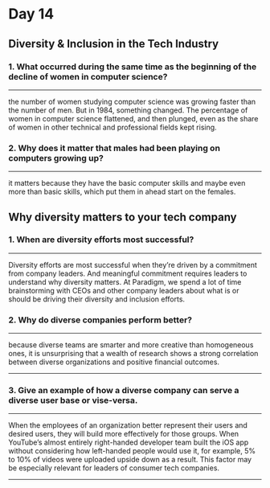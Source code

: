 # Day 14

## Diversity & Inclusion in the Tech Industry

### 1. What occurred during the same time as the beginning of the decline of women in computer science?

---
the number of women studying computer science was growing faster than the number of men. But in 1984, something changed. The percentage of women in computer science flattened, and then plunged, even as the share of women in other technical and professional fields kept rising.

### 2. Why does it matter that males had been playing on computers growing up?

---
it matters because they have the basic computer skills and maybe even more than basic skills, which put them in ahead start on the females.

## Why diversity matters to your tech company

### 1. When are diversity efforts most successful?

---
Diversity efforts are most successful when they’re driven by a commitment from company leaders. And meaningful commitment requires leaders to understand why diversity matters. At Paradigm, we spend a lot of time brainstorming with CEOs and other company leaders about what is or should be driving their diversity and inclusion efforts.

### 2. Why do diverse companies perform better?

---
because diverse teams are smarter and more creative than homogeneous ones, it is unsurprising that a wealth of research shows a strong correlation between diverse organizations and positive financial outcomes.

---

### 3. Give an example of how a diverse company can serve a diverse user base or vise-versa.

---
When the employees of an organization better represent their users and desired users, they will build more effectively for those groups. When YouTube’s almost entirely right-handed developer team built the iOS app without considering how left-handed people would use it, for example, 5% to 10% of videos were uploaded upside down as a result. This factor may be especially relevant for leaders of consumer tech companies.

---
